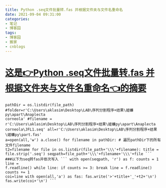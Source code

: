 ```yaml
---
title: Python .seq文件批量转.fas 并根据文件夹与文件名重命名
date: 2021-09-04 09:31:00
categories:
- 笔记
- 博客园
tags:
- 博客园
- 搬家
- cnblogs
---
```

# [这是👉Python .seq文件批量转.fas 并根据文件夹与文件名重命名👈的摘要](../../../../2021/09/04/cnblog_15227263/)
<!--more-->
``` import os file_path=r'C:\Users\aklasim\Desktop\LAB\序列分割程序+结果\姬蠊py\part'
pathDir = os.listdir(file_path)
#folder=r'C:\Users\aklasim\Desktop\LAB\序列分割程序+结果\姬蠊py\apart\Anaplecta
corneola' #filename =
r'C:\Users\aklasim\Desktop\LAB\序列分割程序+结果\姬蠊py\apart\Anaplecta
corneola\JFL1.seq' all=r'C:\Users\aklasim\Desktop\LAB\序列分割程序+结果\姬蠊py\part.fas'
a=open(all,'w') a.close() for filename in pathDir: # 遍历pathDir下的所有文件filename
t2=filename for file in os.listdir(file_path+'\\\'+filename): title =
file.strip('.seq') seqpath=file_path+'\\\'+filename+'\\\'+file ```
###以下为seq转fas并依次写入 ``` with open(seqpath, 'r') as f: counts = 1 line =
f.readline() while line: if counts >= 3: break line = f.readline() counts += 1
coi=line with open(all,'a') as fas: fas.write('>'+title+'_'+t2+'\n')
fas.write(coi+'\n') ```


